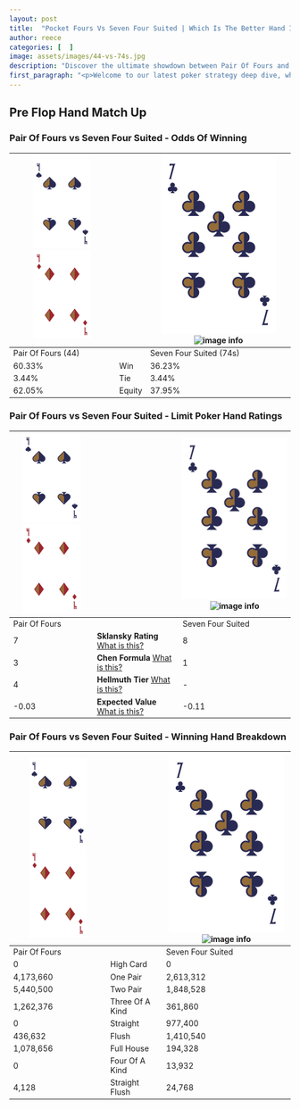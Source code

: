 ```yaml
---
layout: post
title:  "Pocket Fours Vs Seven Four Suited | Which Is The Better Hand In Poker? A Complete Guide"
author: reece
categories: [  ]
image: assets/images/44-vs-74s.jpg
description: "Discover the ultimate showdown between Pair Of Fours and Seven Four Suited in poker! Uncover the odds, strategies, and scenarios where one hand triumphs over the other. Get ready to up your poker game with this thrilling analysis."
first_paragraph: "<p>Welcome to our latest poker strategy deep dive, where we're pitting two distinct hands against each other in a high-stakes showdown: Pair Of Fours vs Seven Four Suited.</p><p>In the dynamic world of poker, every decision counts, and knowing which hand holds the upper hand is key to your success at the table.</p><p>In this article, we'll dissect these two hands, explore the scenarios where one dominates the other, and equip you with the knowledge to make strategic choices that can tip the odds in your favor.</p><p>Get ready to unravel the intriguing dynamics of these poker hands and elevate your game to new heights.</p>"
---
```




[comment]: # (sp0)

## Pre Flop Hand Match Up

<div class="table hand-ratings" markdown="1"> 



### Pair Of Fours vs Seven Four Suited - Odds Of Winning


    
| ![image info](assets/images/hand1/4.png) ![image info](assets/images/hand1/4o.png) |  | ![image info](assets/images/hand2/7.png) ![image info](assets/images/hand2/4s.png) |
| -------- | -------- | -------- |
| Pair Of Fours (44) |  | Seven Four Suited (74s) |
| 60.33% | Win | 36.23% |
| 3.44% | Tie | 3.44% |
| 62.05% | Equity | 37.95% |




[comment]: # (sp1)



### Pair Of Fours vs Seven Four Suited - Limit Poker Hand Ratings


    
| ![image info](assets/images/hand1/4.png) ![image info](assets/images/hand1/4o.png) |  | ![image info](assets/images/hand2/7.png) ![image info](assets/images/hand2/4s.png) |
| -------- | -------- | -------- |
| Pair Of Fours |  | Seven Four Suited |
| 7 | **Sklansky Rating** [What is this?](/sklansky-rating-explained) | 8 |
| 3 | **Chen Formula** [What is this?](/chen-formula-explained) | 1 |
| 4 | **Hellmuth Tier** [What is this?](/Hellmuth-tier-explained) | - |
| -0.03 | **Expected Value** [What is this?](/expected-value-explained) | -0.11 |




[comment]: # (sp2)



### Pair Of Fours vs Seven Four Suited - Winning Hand Breakdown


    
| ![image info](assets/images/hand1/4.png) ![image info](assets/images/hand1/4o.png) |  | ![image info](assets/images/hand2/7.png) ![image info](assets/images/hand2/4s.png) |
| -------- | -------- | -------- |
| Pair Of Fours |  | Seven Four Suited |
| 0 | High Card | 0 |
| 4,173,660 | One Pair | 2,613,312 |
| 5,440,500 | Two Pair | 1,848,528 |
| 1,262,376 | Three Of A Kind | 361,860 |
| 0 | Straight | 977,400 |
| 436,632 | Flush | 1,410,540 |
| 1,078,656 | Full House | 194,328 |
| 0 | Four Of A Kind | 13,932 |
| 4,128 | Straight Flush | 24,768 |




[comment]: # (sp3)



</div>

[comment]: # (sp4)



[comment]: # (sp5)

